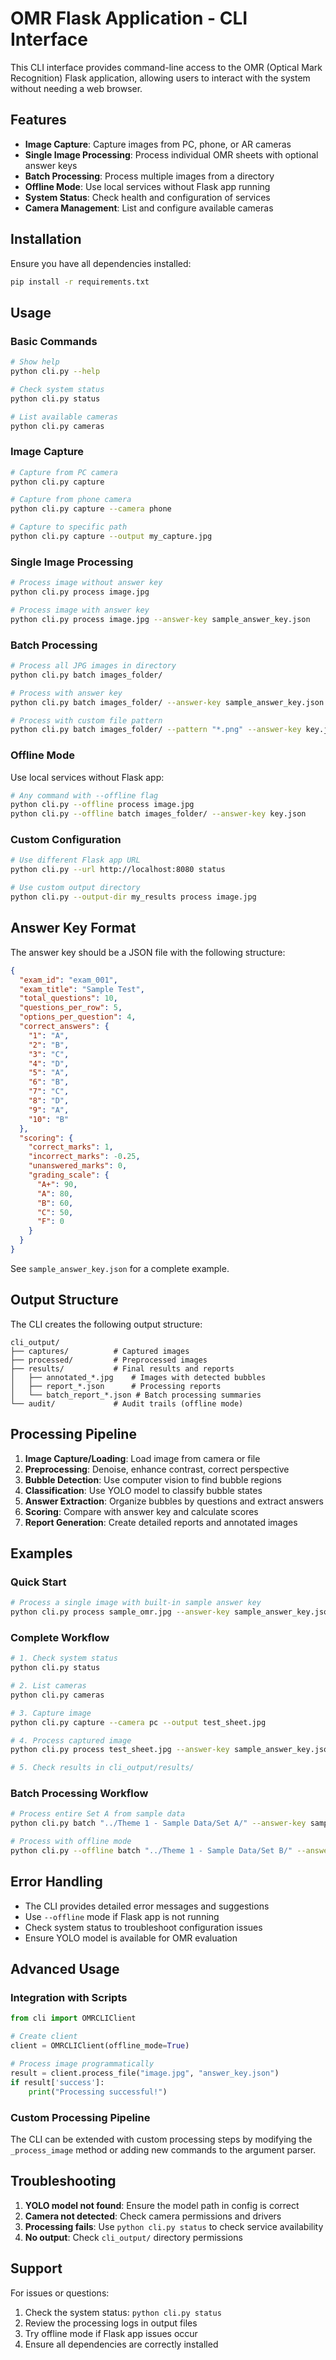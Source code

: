# OMR Flask Application - CLI Interface

This CLI interface provides command-line access to the OMR (Optical Mark Recognition) Flask application, allowing users to interact with the system without needing a web browser.

## Features

- **Image Capture**: Capture images from PC, phone, or AR cameras
- **Single Image Processing**: Process individual OMR sheets with optional answer keys
- **Batch Processing**: Process multiple images from a directory
- **Offline Mode**: Use local services without Flask app running
- **System Status**: Check health and configuration of services
- **Camera Management**: List and configure available cameras

## Installation

Ensure you have all dependencies installed:

```bash
pip install -r requirements.txt
```

## Usage

### Basic Commands

```bash
# Show help
python cli.py --help

# Check system status
python cli.py status

# List available cameras
python cli.py cameras
```

### Image Capture

```bash
# Capture from PC camera
python cli.py capture

# Capture from phone camera
python cli.py capture --camera phone

# Capture to specific path
python cli.py capture --output my_capture.jpg
```

### Single Image Processing

```bash
# Process image without answer key
python cli.py process image.jpg

# Process image with answer key
python cli.py process image.jpg --answer-key sample_answer_key.json
```

### Batch Processing

```bash
# Process all JPG images in directory
python cli.py batch images_folder/

# Process with answer key
python cli.py batch images_folder/ --answer-key sample_answer_key.json

# Process with custom file pattern
python cli.py batch images_folder/ --pattern "*.png" --answer-key key.json
```

### Offline Mode

Use local services without Flask app:

```bash
# Any command with --offline flag
python cli.py --offline process image.jpg
python cli.py --offline batch images_folder/ --answer-key key.json
```

### Custom Configuration

```bash
# Use different Flask app URL
python cli.py --url http://localhost:8080 status

# Use custom output directory
python cli.py --output-dir my_results process image.jpg
```

## Answer Key Format

The answer key should be a JSON file with the following structure:

```json
{
  "exam_id": "exam_001",
  "exam_title": "Sample Test",
  "total_questions": 10,
  "questions_per_row": 5,
  "options_per_question": 4,
  "correct_answers": {
    "1": "A",
    "2": "B",
    "3": "C",
    "4": "D",
    "5": "A",
    "6": "B",
    "7": "C",
    "8": "D",
    "9": "A",
    "10": "B"
  },
  "scoring": {
    "correct_marks": 1,
    "incorrect_marks": -0.25,
    "unanswered_marks": 0,
    "grading_scale": {
      "A+": 90,
      "A": 80,
      "B": 60,
      "C": 50,
      "F": 0
    }
  }
}
```

See `sample_answer_key.json` for a complete example.

## Output Structure

The CLI creates the following output structure:

```
cli_output/
├── captures/          # Captured images
├── processed/         # Preprocessed images
├── results/           # Final results and reports
│   ├── annotated_*.jpg    # Images with detected bubbles
│   ├── report_*.json      # Processing reports
│   └── batch_report_*.json # Batch processing summaries
└── audit/             # Audit trails (offline mode)
```

## Processing Pipeline

1. **Image Capture/Loading**: Load image from camera or file
2. **Preprocessing**: Denoise, enhance contrast, correct perspective
3. **Bubble Detection**: Use computer vision to find bubble regions
4. **Classification**: Use YOLO model to classify bubble states
5. **Answer Extraction**: Organize bubbles by questions and extract answers
6. **Scoring**: Compare with answer key and calculate scores
7. **Report Generation**: Create detailed reports and annotated images

## Examples

### Quick Start

```bash
# Process a single image with built-in sample answer key
python cli.py process sample_omr.jpg --answer-key sample_answer_key.json
```

### Complete Workflow

```bash
# 1. Check system status
python cli.py status

# 2. List cameras
python cli.py cameras

# 3. Capture image
python cli.py capture --camera pc --output test_sheet.jpg

# 4. Process captured image
python cli.py process test_sheet.jpg --answer-key sample_answer_key.json

# 5. Check results in cli_output/results/
```

### Batch Processing Workflow

```bash
# Process entire Set A from sample data
python cli.py batch "../Theme 1 - Sample Data/Set A/" --answer-key sample_answer_key.json --pattern "*.jpeg"

# Process with offline mode
python cli.py --offline batch "../Theme 1 - Sample Data/Set B/" --answer-key sample_answer_key.json --pattern "*.jpeg"
```

## Error Handling

- The CLI provides detailed error messages and suggestions
- Use `--offline` mode if Flask app is not running
- Check system status to troubleshoot configuration issues
- Ensure YOLO model is available for OMR evaluation

## Advanced Usage

### Integration with Scripts

```python
from cli import OMRCLIClient

# Create client
client = OMRCLIClient(offline_mode=True)

# Process image programmatically
result = client.process_file("image.jpg", "answer_key.json")
if result['success']:
    print("Processing successful!")
```

### Custom Processing Pipeline

The CLI can be extended with custom processing steps by modifying the `_process_image` method or adding new commands to the argument parser.

## Troubleshooting

1. **YOLO model not found**: Ensure the model path in config is correct
2. **Camera not detected**: Check camera permissions and drivers
3. **Processing fails**: Use `python cli.py status` to check service availability
4. **No output**: Check `cli_output/` directory permissions

## Support

For issues or questions:
1. Check the system status: `python cli.py status`
2. Review the processing logs in output files
3. Try offline mode if Flask app issues occur
4. Ensure all dependencies are correctly installed
